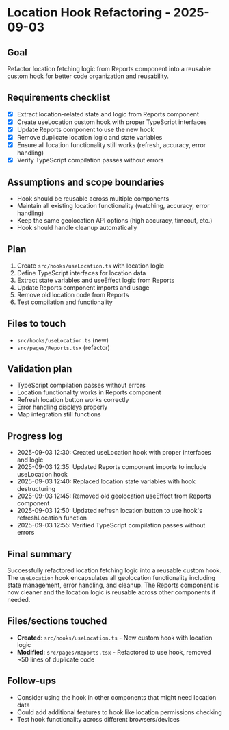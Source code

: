# Location Hook Refactoring - 2025-09-03

## Goal
Refactor location fetching logic from Reports component into a reusable custom hook for better code organization and reusability.

## Requirements checklist
- [x] Extract location-related state and logic from Reports component
- [x] Create useLocation custom hook with proper TypeScript interfaces
- [x] Update Reports component to use the new hook
- [x] Remove duplicate location logic and state variables
- [x] Ensure all location functionality still works (refresh, accuracy, error handling)
- [x] Verify TypeScript compilation passes without errors

## Assumptions and scope boundaries
- Hook should be reusable across multiple components
- Maintain all existing location functionality (watching, accuracy, error handling)
- Keep the same geolocation API options (high accuracy, timeout, etc.)
- Hook should handle cleanup automatically

## Plan
1. Create `src/hooks/useLocation.ts` with location logic
2. Define TypeScript interfaces for location data
3. Extract state variables and useEffect logic from Reports
4. Update Reports component imports and usage
5. Remove old location code from Reports
6. Test compilation and functionality

## Files to touch
- `src/hooks/useLocation.ts` (new)
- `src/pages/Reports.tsx` (refactor)

## Validation plan
- TypeScript compilation passes without errors
- Location functionality works in Reports component
- Refresh location button works correctly
- Error handling displays properly
- Map integration still functions

## Progress log
- 2025-09-03 12:30: Created useLocation hook with proper interfaces and logic
- 2025-09-03 12:35: Updated Reports component imports to include useLocation hook
- 2025-09-03 12:40: Replaced location state variables with hook destructuring
- 2025-09-03 12:45: Removed old geolocation useEffect from Reports component
- 2025-09-03 12:50: Updated refresh location button to use hook's refreshLocation function
- 2025-09-03 12:55: Verified TypeScript compilation passes without errors

## Final summary
Successfully refactored location fetching logic into a reusable custom hook. The `useLocation` hook encapsulates all geolocation functionality including state management, error handling, and cleanup. The Reports component is now cleaner and the location logic is reusable across other components if needed.

## Files/sections touched
- **Created**: `src/hooks/useLocation.ts` - New custom hook with location logic
- **Modified**: `src/pages/Reports.tsx` - Refactored to use hook, removed ~50 lines of duplicate code

## Follow-ups
- Consider using the hook in other components that might need location data
- Could add additional features to hook like location permissions checking
- Test hook functionality across different browsers/devices
